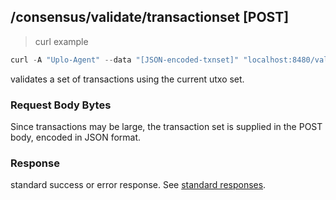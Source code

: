 ## /consensus/validate/transactionset [POST]
> curl example

```go
curl -A "Uplo-Agent" --data "[JSON-encoded-txnset]" "localhost:8480/validate/transactionset"
```

validates a set of transactions using the current utxo set.

### Request Body Bytes

Since transactions may be large, the transaction set is supplied in the POST
body, encoded in JSON format.

### Response

standard success or error response. See [standard
responses](#standard-responses).